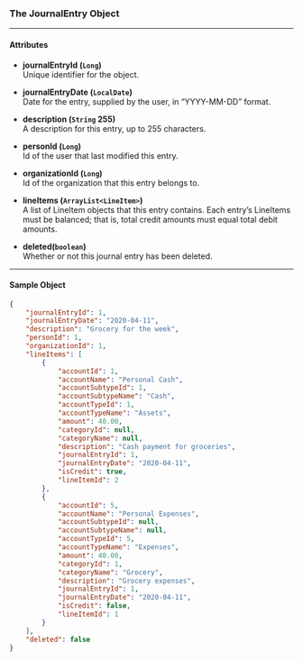 ### The JournalEntry Object
___
#### Attributes
- **journalEntryId (`Long`)**<br/>
Unique identifier for the object.

- **journalEntryDate (`LocalDate`)**<br/>
Date for the entry, supplied by the user, in “YYYY-MM-DD” format.

- **description (`String` 255)**<br/>
A description for this entry, up to 255 characters.

- **personId (`Long`)**<br/>
Id of the user that last modified this entry.

- **organizationId (`Long`)**<br/>
Id of the organization that this entry belongs to. 

- **lineItems (`ArrayList<LineItem>`)**<br/>
A list of LineItem objects that this entry contains. Each entry’s LineItems must be balanced; that is, total credit amounts must equal total debit amounts.

- **deleted(`boolean`)** <br/>
Whether or not this journal entry has been deleted.
___
#### Sample Object
```json
{
    "journalEntryId": 1,
    "journalEntryDate": "2020-04-11",
    "description": "Grocery for the week",
    "personId": 1,
    "organizationId": 1,
    "lineItems": [
        {
            "accountId": 1,
            "accountName": "Personal Cash",
            "accountSubtypeId": 1,
            "accountSubtypeName": "Cash",
            "accountTypeId": 1,
            "accountTypeName": "Assets",
            "amount": 40.00,
            "categoryId": null,
            "categoryName": null,
            "description": "Cash payment for groceries",
            "journalEntryId": 1,
            "journalEntryDate": "2020-04-11",
            "isCredit": true,
            "lineItemId": 2
        },
        {
            "accountId": 5,
            "accountName": "Personal Expenses",
            "accountSubtypeId": null,
            "accountSubtypeName": null,
            "accountTypeId": 5,
            "accountTypeName": "Expenses",
            "amount": 40.00,
            "categoryId": 1,
            "categoryName": "Grocery",
            "description": "Grocery expenses",
            "journalEntryId": 1,
            "journalEntryDate": "2020-04-11",
            "isCredit": false,
            "lineItemId": 1
        }
    ],
    "deleted": false
}
```